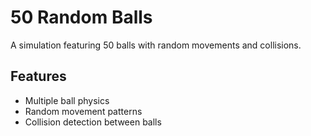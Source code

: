 # 50 Random Balls

A simulation featuring 50 balls with random movements and collisions.

## Features
- Multiple ball physics
- Random movement patterns
- Collision detection between balls 
